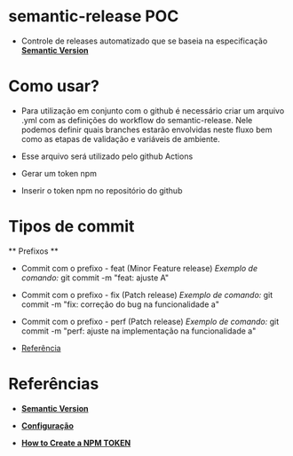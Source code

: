 # semantic-release POC
- Controle de releases automatizado que se baseia na especificação **[Semantic Version](https://semver.org/)**

# Como usar?

- Para utilização em conjunto com o github é necessário criar um arquivo .yml com as definições do workflow do semantic-release. Nele podemos definir quais branches estarão envolvidas neste fluxo bem como as etapas de validação e variáveis de ambiente.

- Esse arquivo será utilizado pelo github Actions 
- Gerar um token npm 
- Inserir o token npm no repositório do github

# Tipos de commit

** Prefixos **
- Commit com o prefixo - feat (Minor Feature release)
    *Exemplo de comando:*  git commit -m "feat: ajuste A"

- Commit com o prefixo - fix (Patch release)
*Exemplo de comando:* git commit -m "fix: correção do bug na funcionalidade a"

- Commit com o prefixo - perf (Patch release)
*Exemplo de comando:* git commit -m "perf: ajuste na implementação na funcionalidade a"

- [Referência](https://github.com/semantic-release/semantic-release/blob/master/docs/recipes/distribution-channels.md#publishing-on-distribution-channels)

# Referências

- **[Semantic Version](https://semver.org/)**

- **[Configuração](https://github.com/semantic-release/semantic-release/blob/master/docs/usage/configuration.md)**

- **[How to Create a NPM TOKEN](https://docs.npmjs.com/creating-and-viewing-authentication-tokens)**